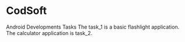 # CodSoft
Android Developments Tasks
 The task_1 is a basic flashlight application.
 The calculator application is task_2.
